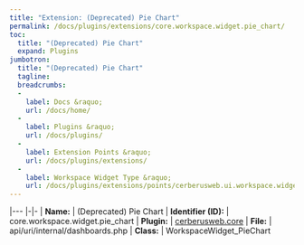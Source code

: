 ```yaml
---
title: "Extension: (Deprecated) Pie Chart"
permalink: /docs/plugins/extensions/core.workspace.widget.pie_chart/
toc:
  title: "(Deprecated) Pie Chart"
  expand: Plugins
jumbotron:
  title: "(Deprecated) Pie Chart"
  tagline: 
  breadcrumbs:
  -
    label: Docs &raquo;
    url: /docs/home/
  -
    label: Plugins &raquo;
    url: /docs/plugins/
  -
    label: Extension Points &raquo;
    url: /docs/plugins/extensions/
  -
    label: Workspace Widget Type &raquo;
    url: /docs/plugins/extensions/points/cerberusweb.ui.workspace.widget
---
```


|---
|-|-
| **Name:** | (Deprecated) Pie Chart
| **Identifier (ID):** | core.workspace.widget.pie_chart
| **Plugin:** | [cerberusweb.core](/docs/plugins/cerberusweb.core/)
| **File:** | api/uri/internal/dashboards.php
| **Class:** | WorkspaceWidget_PieChart

